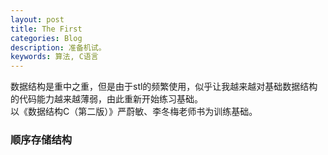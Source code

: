 ```yaml
---
layout: post
title: The First
categories: Blog
description: 准备机试。
keywords: 算法, C语言
---
```

数据结构是重中之重，但是由于stl的频繁使用，似乎让我越来越对基础数据结构的代码能力越来越薄弱，由此重新开始练习基础。  
以《数据结构C（第二版）》严蔚敏、李冬梅老师书为训练基础。  

### 顺序存储结构  
 
